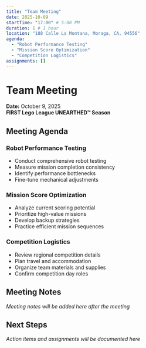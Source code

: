 ```yaml
---
title: "Team Meeting"
date: 2025-10-09
startTime: "17:00" # 5:00 PM
duration: 1 # 1 hour
location: "188 Calle La Montana, Moraga, CA, 94556"
agenda:
  - "Robot Performance Testing"
  - "Mission Score Optimization"
  - "Competition Logistics"
assignments: []
---
```


# Team Meeting
**Date:** October 9, 2025  
**FIRST Lego League UNEARTHED™ Season**

## Meeting Agenda

### Robot Performance Testing
- Conduct comprehensive robot testing
- Measure mission completion consistency
- Identify performance bottlenecks
- Fine-tune mechanical adjustments

### Mission Score Optimization
- Analyze current scoring potential
- Prioritize high-value missions
- Develop backup strategies
- Practice efficient mission sequences

### Competition Logistics
- Review regional competition details
- Plan travel and accommodation
- Organize team materials and supplies
- Confirm competition day roles

## Meeting Notes

*Meeting notes will be added here after the meeting*

## Next Steps

*Action items and assignments will be documented here*